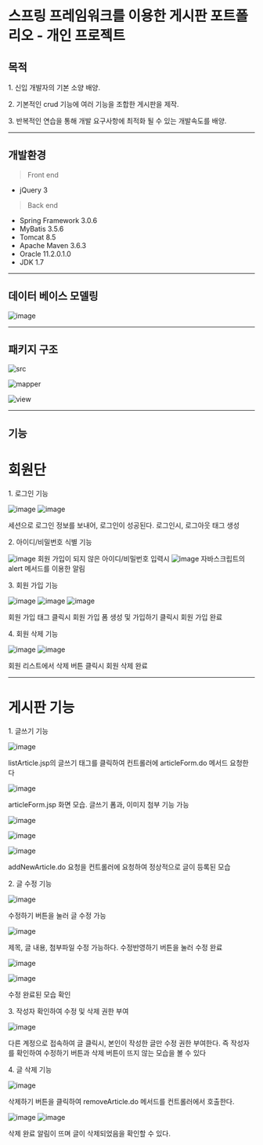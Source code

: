 # 스프링 프레임워크를 이용한 게시판 포트폴리오 - 개인 프로젝트
## 목적
<p> 1. 신입 개발자의 기본 소양 배양.</p>
<p> 2. 기본적인 crud 기능에 여러 기능을 조합한 게시판을 제작.</p>
<p> 3. 반복적인 연습을 통해 개발 요구사항에 최적화 될 수 있는 개발속도를 배양.</p>
<hr contenteditable="false" data-ke-type="horizontalRule" data-ke-style="style5" />

## 개발환경
>Front end
- jQuery 3

>Back end
- Spring Framework 3.0.6
- MyBatis 3.5.6
- Tomcat 8.5
- Apache Maven 3.6.3
- Oracle 11.2.0.1.0
- JDK 1.7
<hr contenteditable="false" data-ke-type="horizontalRule" data-ke-style="style5" />

## 데이터 베이스 모델링
![image](https://user-images.githubusercontent.com/73808497/111079560-dd771400-853d-11eb-85d6-53dc2701de35.png)
<hr contenteditable="false" data-ke-type="horizontalRule" data-ke-style="style5" />

## 패키지 구조
![src](https://user-images.githubusercontent.com/73808497/111080028-e537b800-853f-11eb-805a-6a6c25b86689.JPG)

![mapper](https://user-images.githubusercontent.com/73808497/111080043-f08ae380-853f-11eb-9c53-61e6e3371f6a.JPG)

![view](https://user-images.githubusercontent.com/73808497/111080065-08626780-8540-11eb-8a05-e06b98abd315.JPG)

<hr contenteditable="false" data-ke-type="horizontalRule" data-ke-style="style5" />

## 기능
<h1>회원단</h1>

<p>1. 로그인 기능</p>

![image](https://user-images.githubusercontent.com/73808497/111083195-9c87fb00-854f-11eb-857c-bef197b541cd.png)
![image](https://user-images.githubusercontent.com/73808497/111083245-e40e8700-854f-11eb-9b7f-c24cb78d9c27.png)

세션으로 로그인 정보를 보내어, 로그인이 성공된다. 로그인시, 로그아웃 태그 생성

<p>2. 아이디/비밀번호 식별 기능</p>

![image](https://user-images.githubusercontent.com/73808497/111083607-b88c9c00-8551-11eb-8c29-83f382774f0e.png)
회원 가입이 되지 않은 아이디/비밀번호 입력시
![image](https://user-images.githubusercontent.com/73808497/111083629-ca6e3f00-8551-11eb-9d21-041eb41bbc82.png)
자바스크립트의 alert 메서드를 이용한 알림

<p>3. 회원 가입 기능</p>

![image](https://user-images.githubusercontent.com/73808497/111083351-8169bb00-8550-11eb-85a7-6b18a868320e.png)
![image](https://user-images.githubusercontent.com/73808497/111083485-40be7180-8551-11eb-862e-c825c7632168.png)
![image](https://user-images.githubusercontent.com/73808497/111083508-4fa52400-8551-11eb-80cc-3bae4d6993b3.png)

회원 가입 태그 클릭시 회원 가입 폼 생성 및 가입하기 클릭시 회원 가입 완료

<p>4. 회원 삭제 기능</p>

![image](https://user-images.githubusercontent.com/73808497/111143632-5e2f2200-85c9-11eb-9359-ad4286f27f71.png)
![image](https://user-images.githubusercontent.com/73808497/111143649-66875d00-85c9-11eb-970a-2440f1b23d9a.png)

회원 리스트에서 삭제 버튼 클릭시 회원 삭제 완료

<hr contenteditable="false" data-ke-type="horizontalRule" data-ke-style="style5" />

<h1>게시판 기능</h1>

<p>1. 글쓰기 기능</p>

![image](https://user-images.githubusercontent.com/73808497/111144024-dc8bc400-85c9-11eb-8caf-943274b7d83f.png)

listArticle.jsp의 글쓰기 태그를 클릭하여 컨트롤러에 articleForm.do 메서드 요청한다

![image](https://user-images.githubusercontent.com/73808497/111144210-1fe63280-85ca-11eb-9bd1-658646154351.png)

articleForm.jsp 화면 모습. 글쓰기 폼과, 이미지 첨부 기능 가능

![image](https://user-images.githubusercontent.com/73808497/111144331-499f5980-85ca-11eb-9d75-17c8b0cc4fae.png)

![image](https://user-images.githubusercontent.com/73808497/111144401-6045b080-85ca-11eb-8387-1e38157b27e3.png)

![image](https://user-images.githubusercontent.com/73808497/111144623-a3a01f00-85ca-11eb-9337-7332688bc8d7.png)

addNewArticle.do 요청을 컨트롤러에 요청하여 정상적으로 글이 등록된 모습


<p>2. 글 수정 기능</p>

![image](https://user-images.githubusercontent.com/73808497/111144820-ec57d800-85ca-11eb-95b4-61004308f525.png)

수정하기 버튼을 눌러 글 수정 가능

![image](https://user-images.githubusercontent.com/73808497/111145121-3e98f900-85cb-11eb-8b14-3a5282fcce3a.png)

제목, 글 내용, 첨부파일 수정 가능하다. 수정반영하기 버튼을 눌러 수정 완료

![image](https://user-images.githubusercontent.com/73808497/111145240-62f4d580-85cb-11eb-9434-74b4d93fef8b.png)

![image](https://user-images.githubusercontent.com/73808497/111145570-bebf5e80-85cb-11eb-84a6-4dfac1dc9614.png)

수정 완료된 모습 확인


<p>3. 작성자 확인하여 수정 및 삭제 권한 부여<p>

![image](https://user-images.githubusercontent.com/73808497/111145855-178ef700-85cc-11eb-81f8-9326e60d7314.png)

다른 계정으로 접속하여 글 클릭시, 본인이 작성한 글만 수정 권한 부여한다. 즉 작성자를 확인하여 수정하기 버튼과 삭제 버튼이 뜨지 않는 모습을 볼 수 있다


<p>4. 글 삭제 기능<p>

![image](https://user-images.githubusercontent.com/73808497/111146259-8ff5b800-85cc-11eb-9ec6-75a04c837f13.png)

삭제하기 버튼을 클릭하여 removeArticle.do 메서드를 컨트롤러에서 호출한다. 

![image](https://user-images.githubusercontent.com/73808497/111146370-aef44a00-85cc-11eb-8b5d-2c54c147cda9.png)
![image](https://user-images.githubusercontent.com/73808497/111146426-c16e8380-85cc-11eb-8e32-688ad6f312bb.png)

삭제 완료 알림이 뜨며 글이 삭제되었음을 확인할 수 있다.












